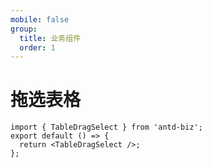 ```yaml
---
mobile: false
group:
  title: 业务组件
  order: 1
---
```


# 拖选表格

```tsx
import { TableDragSelect } from 'antd-biz';
export default () => {
  return <TableDragSelect />;
};
```

